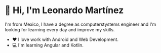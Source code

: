# 👋 Hi, I'm Leonardo Martínez
I'm from Mexico, I have a degree as computerstystems engineer and I'm looking for learning every day and improve my skills.
- ❤ I love work with Android and Web Development.
- 💻 I'm learning Angular and Kotlin.

<!---
hleonardoms/hleonardoms is a ✨ special ✨ repository because its `README.md` (this file) appears on your GitHub profile.
You can click the Preview link to take a look at your changes.
--->
